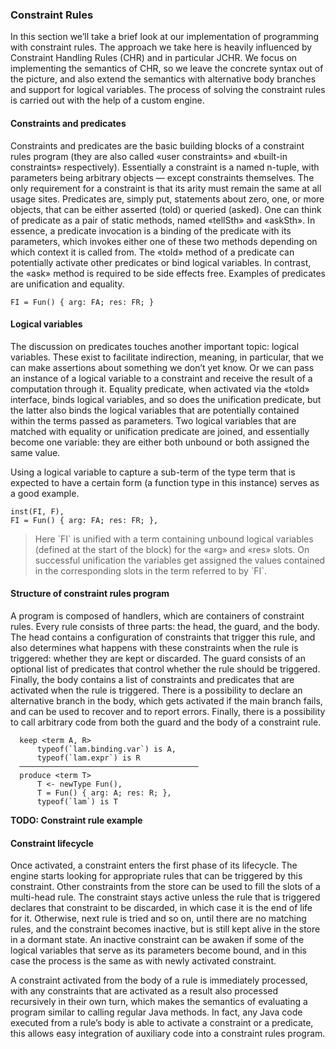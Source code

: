 ### Constraint Rules

In this section we’ll take a brief look at our implementation of programming with constraint rules. The approach we take here is heavily influenced by Constraint Handling Rules (CHR) and in particular JCHR. We focus on implementing the semantics of CHR, so we leave the concrete syntax out of the picture, and also extend the semantics with alternative body branches and support for logical variables. The process of solving the constraint rules is carried out with the help of a custom engine.

#### Constraints and predicates

Constraints and predicates are the basic building blocks of a constraint rules program (they are also called «user constraints» and «built-in constraints» respectively). Essentially a constraint is a named n-tuple, with parameters being arbitrary objects — except constraints themselves. The only requirement for a constraint is that its arity must remain the same at all usage sites. Predicates are, simply put, statements about zero, one, or more objects, that can be either asserted (told) or queried (asked). One can think of predicate as a pair of static methods, named «tellSth» and «askSth». In essence, a predicate invocation is a binding of the predicate with its parameters, which invokes either one of these two methods depending on which context it is called from. The «told» method of a predicate can potentially activate other predicates or bind logical variables. In contrast, the «ask» method is required to be side effects free. Examples of predicates are unification and equality.

```
FI = Fun() { arg: FA; res: FR; }
```

#### Logical variables

The discussion on predicates touches another important topic: logical variables. These exist to facilitate indirection, meaning, in particular, that we can make assertions about something we don’t yet know. Or we can pass an instance of a logical variable to a constraint and receive the result of a computation through it. Equality predicate, when activated via the «told» interface, binds logical variables, and so does the unification predicate, but the latter also binds the logical variables that are potentially contained within the terms passed as parameters. Two logical variables that are matched with equality or unification predicate are joined, and essentially become one variable: they are either both unbound or both assigned the same value.

Using a logical variable to capture a sub-term of the type term that is expected to have a certain form (a function type in this instance) serves as a good example. 

```
inst(FI, F), 
FI = Fun() { arg: FA; res: FR; }, 
```

<blockquote>
Here `FI` is unified with a term containing unbound logical variables (defined at the start of the block) for the «arg» and «res» slots. On successful unification the variables get assigned the values contained in the corresponding slots in the term referred to by `FI`.  
</blockquote>

#### Structure of constraint rules program

A program is composed of handlers, which are containers of constraint rules. Every rule consists of three parts: the head, the guard, and the body. The head contains a configuration of constraints that trigger this rule, and also determines what happens with these constraints when the rule is triggered: whether they are kept or discarded. The guard consists of an optional list of predicates that control whether the rule should be triggered. Finally, the body contains a list of constraints and predicates that are activated when the rule is triggered. There is a possibility to declare an alternative branch in the body, which gets activated if the main branch fails, and can be used to recover and to report errors. Finally, there is a possibility to call arbitrary code from both the guard and the body of a constraint rule. 

```
  keep <term A, R> 
      typeof(`lam.binding.var`) is A, 
      typeof(`lam.expr`) is R 
  ──────────────────────────────────────── 
  produce <term T> 
      T <- newType Fun(), 
      T = Fun() { arg: A; res: R; }, 
      typeof(`lam`) is T
```


**TODO: Constraint rule example**
  

#### Constraint lifecycle

Once activated, a constraint enters the first phase of its lifecycle. The engine starts looking for appropriate rules that can be triggered by this constraint. Other constraints from the store can be used to fill the slots of a multi-head rule. The constraint stays active unless the rule that is triggered declares that constraint to be discarded, in which case it is the end of life for it. Otherwise, next rule is tried and so on, until there are no matching rules, and the constraint becomes inactive, but is still kept alive in the store in a dormant state. An inactive constraint can be awaken if some of the logical variables that serve as its parameters become bound, and in this case the process is the same as with newly activated constraint. 

A constraint activated from the body of a rule is immediately processed, with any constraints that are activated as a result also processed recursively in their own turn, which makes the semantics of evaluating a program similar to calling regular Java methods. In fact, any Java code executed from a rule’s body is able to activate a constraint or a predicate, this allows easy integration of auxiliary code into a constraint rules program.
